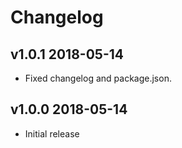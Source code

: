 # Changelog

## v1.0.1 2018-05-14

* Fixed changelog and package.json.

## v1.0.0 2018-05-14

* Initial release
